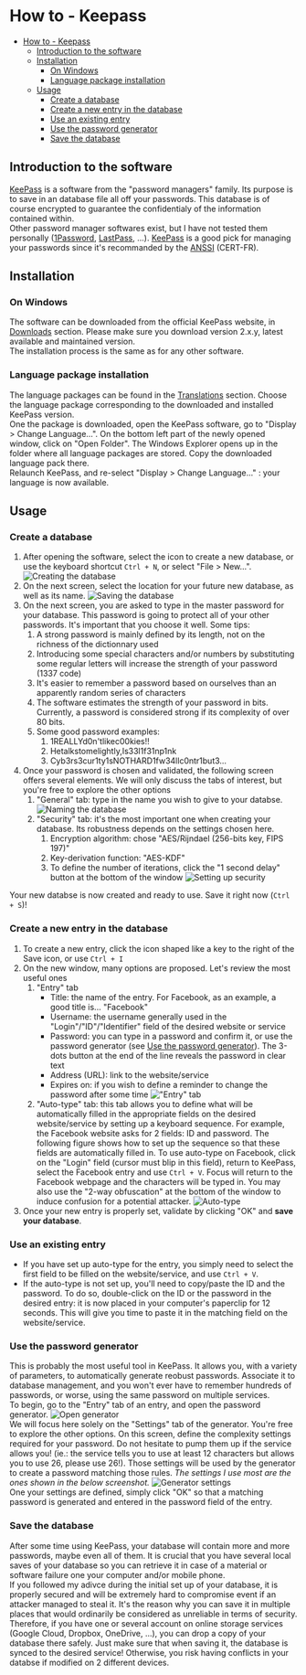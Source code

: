 # How to - Keepass

- [How to - Keepass](#how-to---keepass)
  - [Introduction to the software](#introduction-to-the-software)
  - [Installation](#installation)
    - [On Windows](#on-windows)
    - [Language package installation](#language-package-installation)
  - [Usage](#usage)
    - [Create a database](#create-a-database)
    - [Create a new entry in the database](#create-a-new-entry-in-the-database)
    - [Use an existing entry](#use-an-existing-entry)
    - [Use the password generator](#use-the-password-generator)
    - [Save the database](#save-the-database)

## Introduction to the software

[KeePass][website] is a software from the "password managers" family. Its purpose is to save in an database file all off your passwords. This database is of course encrypted to guarantee the confidentialy of the information contained within.  
Other password manager softwares exist, but I have not tested them personally ([1Password][1password], [LastPass][lastpass], ...). [KeePass][website] is a good pick for managing your passwords since it's recommanded by the [ANSSI][anssi] (CERT-FR).

## Installation

### On Windows

The software can be downloaded from the official KeePass website, in [Downloads](https://keepass.info/download.html) section. Please make sure you download version 2.x.y, latest available and maintained version.  
The installation process is the same as for any other software.

### Language package installation

The language packages can be found in the [Translations](https://keepass.info/translations.html) section. Choose the language package corresponding to the downloaded and installed KeePass version.  
One the package is downloaded, open the KeePass software, go to "Display > Change Language...". On the bottom left part of the newly opened window, click on "Open Folder". The Windows Explorer opens up in the folder where all language packages are stored. Copy the downloaded language pack there.  
Relaunch KeePass, and re-select "Display > Change Language..." : your language is now available.

## Usage

### Create a database

1. After opening the software, select the icon to create a new database, or use the keyboard shortcut `Ctrl + N`, or select "File > New...". ![Creating the database](1_creer_base.png)
1. On the next screen, select the location for your future new database, as well as its name. ![Saving the database](2_save_base.png)
1. On the next screen, you are asked to type in the master password for your database. This password is going to protect all of your other passwords. It's important that you choose it well. Some tips:
   1. A strong password is mainly defined by its length, not on the richness of the dictionnary used
   1. Introducing some special characters and/or numbers by substituting some regular letters will increase the strength of your password (1337 code)
   1. It's easier to remember a password based on ourselves than an apparently random series of characters
   1. The software estimates the strength of your password in bits. Currently, a password is considered strong if its complexity of over 80 bits.
   1. Some good password examples:
      1. 1REALLYd0n'tlikec00kies!!
      1. Hetalkstomelightly,Is33l1f31np1nk
      1. Cyb3rs3cur1ty1sNOTHARD1fw34llc0ntr1but3...
1. Once your password is chosen and validated, the following screen offers several elements. We will only discuss the tabs of interest, but you're free to explore the other options
   1. "General" tab: type in the name you wish to give to your databse. ![Naming the database](3_onglet_gnrl.png)
   1. "Security" tab: it's the most important one when creating your database. Its robustness depends on the settings chosen here.
      1. Encryption algorithm: chose "AES/Rijndael (256-bits key, FIPS 197)"
      1. Key-derivation function: "AES-KDF"
      1. To define the number of iterations, click the "1 second delay" button at the bottom of the window ![Setting up security](4_onglet_securite.png)

Your new databse is now created and ready to use. Save it right now (`Ctrl + S`)!

### Create a new entry in the database

1. To create a new entry, click the icon shaped like a key to the right of the Save icon, or use `Ctrl + I`
1. On the new window, many options are proposed. Let's review the most useful ones
   1. "Entry" tab
      * Title: the name of the entry. For Facebook, as an example, a good title is... "Facebook"
      * Username: the username generally used in the "Login"/"ID"/"Identifier" field of the desired website or service
      * Password: you can type in a password and confirm it, or use the password generator (see [Use the password generator](#use-the-password-generator)). The 3-dots button at the end of the line reveals the password in clear text
      * Address (URL): link to the website/service
      * Expires on: if you wish to define a reminder to change the password after some time !["Entry" tab](5_nvl_entree_onglet_entree.png)
    1. "Auto-type" tab: this tab allows you to define what will be automatically filled in the appropriate fields on the desired website/service by setting up a keyboard sequence. For example, the Facebook website asks for 2 fields: ID and password. The following figure shows how to set up the sequence so that these fields are automatically filled in. To use auto-type on Facebook, click on the "Login" field (cursor must blip in this field), return to KeePass, select the Facebook entry and use `Ctrl + V`. Focus will return to the Facebook webpage and the characters will be typed in. You may also use the "2-way obfuscation" at the bottom of the window to induce confusion for a potential attacker. ![Auto-type](6_nvl_entree_saisie_auto.png)
1. Once your new entry is properly set, validate by clicking "OK" and **save your database**.

### Use an existing entry

* If you have set up auto-type for the entry, you simply need to select the first field to be filled on the website/service, and use `Ctrl + V`.
* If the auto-type is not set up, you'll need to copy/paste the ID and the password. To do so, double-click on the ID or the password in the desired entry: it is now placed in your computer's paperclip for 12 seconds. This will give you time to paste it in the matching field on the website/service.

### Use the password generator

This is probably the most useful tool in KeePass. It allows you, with a variety of parameters, to automatically generate reobust passwords. Associate it to database management, and you won't ever have to remember hundreds of passwords, or worse, using the same password on multiple services.  
To begin, go to the "Entry" tab of an entry, and open the password generator. ![Open generator](7_ouvrir_generateur.png)  
We will focus here solely on the "Settings" tab of the generator. You're free to explore the other options. On this screen, define the complexity settings required for your password. Do not hesitate to pump them up if the service allows you! (ie.: the service tells you to use at least 12 characters but allows you to use 26, please use 26!). Those settings will be used by the generator to create a password matching those rules. _The settings I use most are the ones shown in the below screenshot._ ![Generator settings](8_parametres_generateur.png)  
One your settings are defined, simply click "OK" so that a matching password is generated and entered in the password field of the entry.

### Save the database

After some time using KeePass, your database will contain more and more passwords, maybe even all of them. It is crucial that you have several local saves of your database so you can retrieve it in case of a material or software failure one your computer and/or mobile phone.  
If you followed my adivce during the initial set up of your database, it is properly secured and will be extremely hard to compromise event if an attacker managed to steal it. It's the reason why you can save it in multiple places that would ordinarily be considered as unreliable in terms of security.  
Therefore, if you have one or several account on online storage services (Google Cloud, Dropbox, OneDrive, ...), you can drop a copy of your database there safely. Just make sure that when saving it, the database is synced to the desired service! Otherwise, you risk having conflicts in your databse if modified on 2 different devices.


[website]: https://keepass.info
[1password]: https://1password.com/
[lastpass]: https://www.lastpass.com/fr
[anssi]: https://www.ssi.gouv.fr/